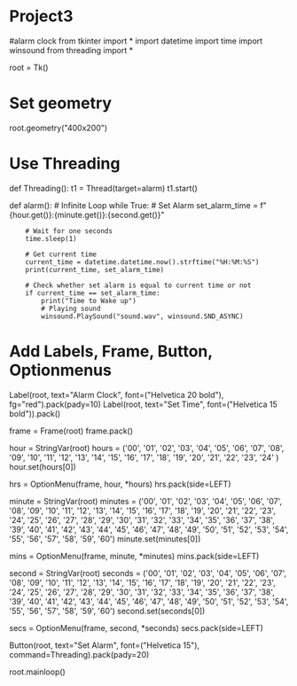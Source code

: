 # Project3
#alarm clock
from tkinter import *
import datetime
import time
import winsound
from threading import *


root = Tk()

# Set geometry
root.geometry("400x200")


# Use Threading
def Threading():
    t1 = Thread(target=alarm)
    t1.start()


def alarm():
    # Infinite Loop
    while True:
        # Set Alarm
        set_alarm_time = f"{hour.get()}:{minute.get()}:{second.get()}"

        # Wait for one seconds
        time.sleep(1)

        # Get current time
        current_time = datetime.datetime.now().strftime("%H:%M:%S")
        print(current_time, set_alarm_time)

        # Check whether set alarm is equal to current time or not
        if current_time == set_alarm_time:
            print("Time to Wake up")
            # Playing sound
            winsound.PlaySound("sound.wav", winsound.SND_ASYNC)


# Add Labels, Frame, Button, Optionmenus
Label(root, text="Alarm Clock", font=("Helvetica 20 bold"), fg="red").pack(pady=10)
Label(root, text="Set Time", font=("Helvetica 15 bold")).pack()

frame = Frame(root)
frame.pack()

hour = StringVar(root)
hours = ('00', '01', '02', '03', '04', '05', '06', '07',
         '08', '09', '10', '11', '12', '13', '14', '15',
         '16', '17', '18', '19', '20', '21', '22', '23', '24'
         )
hour.set(hours[0])

hrs = OptionMenu(frame, hour, *hours)
hrs.pack(side=LEFT)

minute = StringVar(root)
minutes = ('00', '01', '02', '03', '04', '05', '06', '07',
           '08', '09', '10', '11', '12', '13', '14', '15',
           '16', '17', '18', '19', '20', '21', '22', '23',
           '24', '25', '26', '27', '28', '29', '30', '31',
           '32', '33', '34', '35', '36', '37', '38', '39',
           '40', '41', '42', '43', '44', '45', '46', '47',
           '48', '49', '50', '51', '52', '53', '54', '55',
           '56', '57', '58', '59', '60')
minute.set(minutes[0])

mins = OptionMenu(frame, minute, *minutes)
mins.pack(side=LEFT)

second = StringVar(root)
seconds = ('00', '01', '02', '03', '04', '05', '06', '07',
           '08', '09', '10', '11', '12', '13', '14', '15',
           '16', '17', '18', '19', '20', '21', '22', '23',
           '24', '25', '26', '27', '28', '29', '30', '31',
           '32', '33', '34', '35', '36', '37', '38', '39',
           '40', '41', '42', '43', '44', '45', '46', '47',
           '48', '49', '50', '51', '52', '53', '54', '55',
           '56', '57', '58', '59', '60')
second.set(seconds[0])

secs = OptionMenu(frame, second, *seconds)
secs.pack(side=LEFT)

Button(root, text="Set Alarm", font=("Helvetica 15"), command=Threading).pack(pady=20)


root.mainloop()

